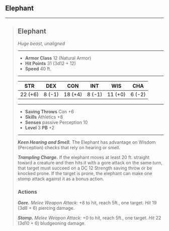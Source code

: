 ## Elephant



___
> ## Elephant
>*Huge beast, unaligned*
> ___
> - **Armor Class** 12 (Natural Armor)
> - **Hit Points** 31 (3d12 + 12)
> - **Speed** 40 ft.
>___
>|   STR   |   DEX   |   CON   |   INT   |   WIS   |   CHA   |
>|:-------:|:-------:|:-------:|:-------:|:-------:|:-------:|
>| 22 (+6) |  8 (-1) | 18 (+4) |  8 (-1) | 11 (+0) |  6 (-2) |
>___
> - **Saving Throws** Con +6
> - **Skills** Athletics +8
> - **Senses** passive Perception 10
> - **Level** 3 **PB** +2
> ___
> ***Keen Hearing and Smell.*** The Elephant has advantage on Wisdom (Perception) checks that rely on hearing or smell.
>
> ***Trampling Charge.*** If the elephant moves at least 20 ft. straight toward a creature and then hits it with a gore attack on the same turn, that target must succeed on a DC 12 Strength saving throw or be knocked prone. If the target is prone, the elephant can make one stomp attack against it as a bonus action.
>
> ### Actions
> ***Gore.*** *Melee Weapon Attack:* +8 to hit, reach 5ft., one target. *Hit* 19 (3d8 + 6) piercing damage. 
>
> ***Stomp.*** *Melee Weapon Attack:* +0 to hit, reach 5ft., one target. *Hit* 22 (3d10 + 6) bludgeoning damage. 
>